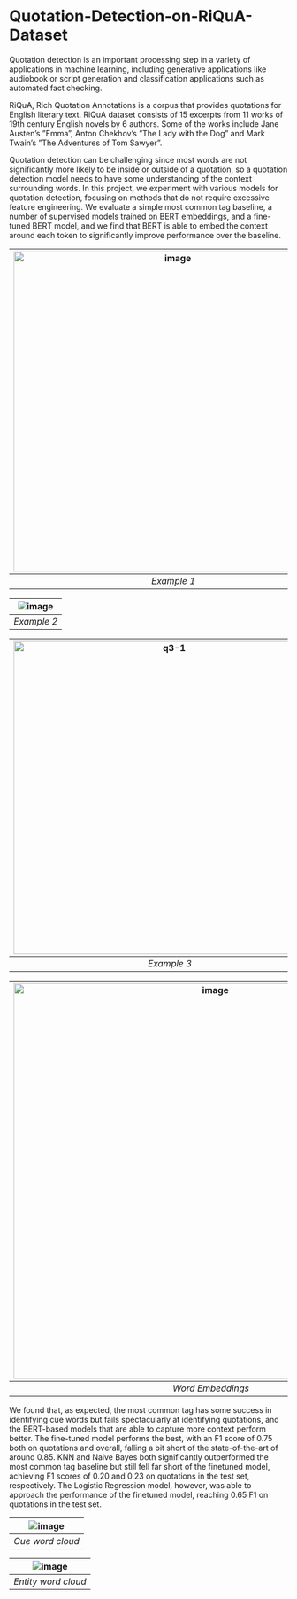 # Quotation-Detection-on-RiQuA-Dataset
Quotation detection is an important processing step in a variety of applications in machine learning, including generative applications like audiobook or script generation and classification applications such as automated fact checking.

RiQuA, Rich Quotation Annotations is a corpus that provides quotations for English literary text. RiQuA dataset consists of 15 excerpts from 11 works of 19th century English novels by 6 authors. Some of the works include Jane Austen’s ”Emma”, Anton Chekhov’s ”The Lady with the Dog” and Mark Twain’s ”The Adventures of Tom Sawyer”.

Quotation detection can be challenging since most words are not significantly more likely to be inside or outside of a quotation, so a quotation detection model needs to have some understanding of the context surrounding words. In this project, we experiment with various models for quotation detection, focusing on methods that do not require excessive feature engineering. We evaluate a simple most common tag baseline, a number of supervised models trained on BERT embeddings, and a fine-tuned BERT model, and we find that BERT is able to embed the context around each token to significantly improve performance over the baseline.

|<img width="578" alt="image" src="https://user-images.githubusercontent.com/68454938/211204928-61823203-d652-48d9-9397-6f275073943d.png">
|:--:| 
| *Example 1* |

|![image](https://user-images.githubusercontent.com/68454938/211204946-c95f86f6-9ae2-43ef-ba64-101826902e85.png)
|:--:| 
| *Example 2* |

|<img width="565" alt="q3-1" src="https://user-images.githubusercontent.com/68454938/211205044-1d2b815e-8e02-4c2f-865b-707255578d09.png">
|:--:| 
| *Example 3* |


|<img width="714" alt="image" src="https://user-images.githubusercontent.com/68454938/211205111-036ef8c4-34e6-4461-8f44-4dda09cd3765.png">
|:--:| 
| *Word Embeddings* |

We found that, as expected, the most common tag has some success in identifying cue words but fails spectacularly at identifying quotations, and the BERT-based models that are able to capture more context perform better. The fine-tuned model performs the best, with an F1 score of 0.75 both on quotations and overall, falling a bit short of the state-of-the-art of around 0.85. KNN and Naive Bayes both significantly outperformed the most common tag baseline but still fell far short of the finetuned model, achieving F1 scores of 0.20 and 0.23 on quotations in the test set, respectively. The Logistic Regression model, however, was able to approach the performance of the finetuned model, reaching 0.65 F1 on quotations in the test set.

|![image](https://user-images.githubusercontent.com/68454938/211205087-d558dd83-1568-437b-9e09-675162c61e05.png)
|:--:| 
| *Cue word cloud* |

|![image](https://user-images.githubusercontent.com/68454938/211205099-6946e8da-f2c2-4d53-864d-9469e90349a6.png)
|:--:| 
| *Entity word cloud* |

